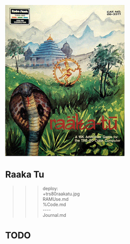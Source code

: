 ![TRS80 RaakaTu](trs80raakatu.jpg)

# Raaka Tu

>>> deploy:<br>
>>>   +trs80raakatu.jpg<br>
>>>   RAMUse.md<br>
>>>   %Code.md<br>
>>>   ----<br>
>>>   Journal.md<br>


# TODO
